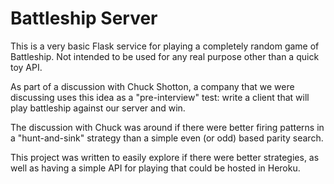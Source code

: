 Battleship Server
=================

This is a very basic Flask service for playing a completely random game of Battleship. Not intended to be used for any real purpose other than a quick toy API.

As part of a discussion with Chuck Shotton, a company that we were discussing uses this idea as a "pre-interview" test:
write a client that will play battleship against our server and win.

The discussion with Chuck was around if there were better firing patterns in a "hunt-and-sink" strategy than a simple even (or odd) based parity search.

This project was written to easily explore if there were better strategies, as well as having a simple API for playing that could be hosted in Heroku.
